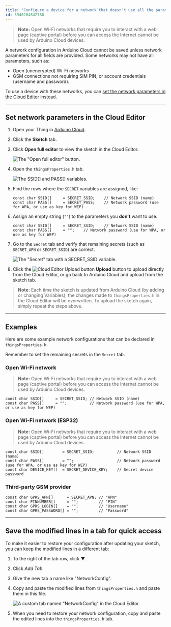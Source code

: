 ```yaml
---
title: "Configure a device for a network that doesn't use all the parameters in Arduino Cloud"
id: 5940204842780
---
```


> **Note:** Open Wi-Fi networks that require you to interact with a web page (captive portal) before you can access the Internet cannot be used by Arduino Cloud devices.

A network configuration in Arduino Cloud cannot be saved unless network parameters for all fields are provided. Some networks may not have all parameters, such as:

* Open (unencrypted) Wi-Fi networks
* GSM connections not requiring SIM PIN, or account credentials (username and password).

To use a device with these networks, you can [set the network parameters in the Cloud Editor](#set-with-cloud-editor) instead.

---

<a id="set-with-cloud-editor"></a>

## Set network parameters in the Cloud Editor

1. Open your Thing in [Arduino Cloud](https://app.arduino.cc/things).

2. Click the **Sketch** tab.

3. Click **Open full editor** to view the sketch in the Cloud Editor.

   ![The "Open full editor" button.](img/iot-open-full-editor.png)

4. Open the `thingsProperties.h` tab.

   ![The SSID[] and PASS[] variables.](img/web-editor-properties-open-wifi.png)

5. Find the rows where the `SECRET` variables are assigned, like:

   ```arduino
   const char SSID[]     = SECRET_SSID;    // Network SSID (name)
   const char PASS[]     = SECRET_PASS;    // Network password (use for WPA, or use as key for WEP)
   ```

6. Assign an empty string (`""`) to the parameters you **don't** want to use.

   ```arduino
   const char SSID[]     = SECRET_SSID;    // Network SSID (name)
   const char PASS[]     = "";    // Network password (use for WPA, or use as key for WEP)
   ```

7. Go to the `Secret` tab and verify that remaining secrets (such as `SECRET_APN` or `SECRET_SSID`) are correct.

   ![The "Secret" tab with a SECRET_SSID variable.](img/web-editor-secrets-open-wifi.png)

8. Click the ![Cloud Editor Upload button](img/icon_web-editor-upload.png) **Upload** button to upload directly from the Cloud Editor, or go back to Arduino Cloud and upload from the sketch tab.

> **Note:** Each time the sketch is updated from Arduino Cloud (by adding or changing Variables), the changes made to `thingsProperties.h` in the Cloud Editor will be overwritten. To upload the sketch again, simply repeat the steps above.

---

## Examples

Here are some example network configurations that can be declared in `thingsProperties.h`.

Remember to set the remaining secrets in the `Secret` tab.

### Open Wi-Fi network

> **Note:** Open Wi-Fi networks that require you to interact with a web page (captive portal) before you can access the Internet cannot be used by Arduino Cloud devices.

```arduino
const char SSID[]     = SECRET_SSID; // Network SSID (name)
const char PASS[]     = "";          // Network password (use for WPA, or use as key for WEP)
```

### Open Wi-Fi network (ESP32)

> **Note:** Open Wi-Fi networks that require you to interact with a web page (captive portal) before you can access the Internet cannot be used by Arduino Cloud devices.

```arduino
const char SSID[]        = SECRET_SSID;          // Network SSID (name)
const char PASS[]        = "";                   // Network password (use for WPA, or use as key for WEP)
const char DEVICE_KEY[]  = SECRET_DEVICE_KEY;    // Secret device password
```

### Third-party GSM provider

```arduino
const char GPRS_APN[]      = SECRET_APN; // "APN"
const char PINNUMBER[]     = "";         // "PIN"
const char GPRS_LOGIN[]    = "";         // "Username"
const char GPRS_PASSWORD[] = "";         // "Password"
```

---

## Save the modified lines in a tab for quick access

To make it easier to restore your configuration after updating your sketch, you can keep the modified lines in a different tab:

1. To the right of the tab row, click ▼.

2. Click _Add Tab_.

3. Give the new tab a name like "NetworkConfig".

4. Copy and paste the modified lines from `thingsProperties.h` and paste them in this file.

   ![A custom tab named "NetworkConfig" in the Cloud Editor.](img/web-editor-network-config-tab.png)

5. When you need to restore your network configuration, copy and paste the edited lines into the `thingsProperties.h` tab.
